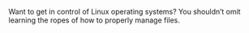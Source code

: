 Want to get in control of Linux operating systems? You shouldn’t omit learning the ropes of how to properly manage files.
